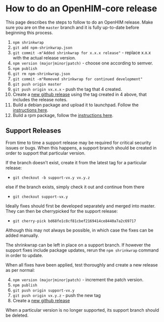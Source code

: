 How to do an OpenHIM-core release
=================================

This page describes the steps to follow to do an OpenHIM release. Make sure you are on the `master` branch and it is fully up-to-date before beginning this process.

1. `npm shrinkwrap`
2. `git add npm-shrinkwrap.json`
3. `git commit -m"Added shrinkwrap for x.x.x release"` - replace x.x.x with the actual release version.
4. `npm version (major|minor|patch)` - choose one according to semver.
5. `npm publish`
6. `git rm npm-shrinkwrap.json`
7. `git commit -m"Removed shrinkwrap for continued development"`
8. `git push origin master`
9. `git push origin vx.x.x` - push the tag that 4 created.
10. Create a [new github release](https://github.com/jembi/openhim-core-js/releases/new) using the tag created in 4 above, that includes the release notes.
11. Build a debian package and upload it to launchpad. Follow the [instructions here](https://github.com/jembi/openhim-core-js/tree/master/packaging).
12. Build a rpm package, follow the [instructions here](http://openhim.readthedocs.io/en/latest/how-to/how-to-build-and-test-rpm-package.html).

Support Releases
----------------

From time to time a support release may be required for critical security issues or bugs. When this happens, a support branch should be created in order to support that particular version.

If the branch doesn't exist, create it from the latest tag for a particular release:

* `git checkout -b support-vx.y vx.y.z`

else if the branch exists, simply check it out and continue from there

* `git checkout support-vx.y`

Ideally fixes should first be developed separately and merged into master. They can then be cherrypicked for the support release:

* `git cherry-pick bd68fe1c8cf81cbef2169414ce8440a7a2c69717`

Although this may not always be possible, in which case the fixes can be added manually.

The shrinkwrap can be left in place on a support branch. If however the support fixes include package updates, rerun the `npm shrinkwrap` command in order to update.

When all fixes have been applied, test thoroughly and create a new release as per normal:

4. `npm version (major|minor|patch)` - increment the patch version.
5. `npm publish`
8. `git push origin support-vx.y`
9. `git push origin vx.y.z` - push the new tag
10. Create a [new github release](https://github.com/jembi/openhim-core-js/releases/new)

When a particular version is no longer supported, its support branch should be deleted.
